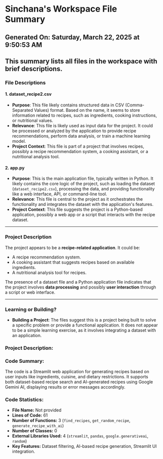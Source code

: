 # Sinchana's Workspace File Summary
## Generated On: Saturday, March 22, 2025 at 9:50:53 AM
This summary lists all files in the workspace with brief descriptions.
---
### File Descriptions

#### 1. **dataset_recipe2.csv**
   - **Purpose**: This file likely contains structured data in CSV (Comma-Separated Values) format. Based on the name, it seems to store information related to recipes, such as ingredients, cooking instructions, or nutritional values.
   - **Relevance**: This file is likely used as input data for the project. It could be processed or analyzed by the application to provide recipe recommendations, perform data analysis, or train a machine learning model.
   - **Project Context**: This file is part of a project that involves recipes, possibly a recipe recommendation system, a cooking assistant, or a nutritional analysis tool.

#### 2. **app.py**
   - **Purpose**: This is the main application file, typically written in Python. It likely contains the core logic of the project, such as loading the dataset (`dataset_recipe2.csv`), processing the data, and providing functionality like a web interface, API, or command-line tool.
   - **Relevance**: This file is central to the project as it orchestrates the functionality and integrates the dataset with the application's features.
   - **Project Context**: This file suggests the project is a Python-based application, possibly a web app or a script that interacts with the recipe dataset.

---

### Project Description
The project appears to be a **recipe-related application**. It could be:
- A recipe recommendation system.
- A cooking assistant that suggests recipes based on available ingredients.
- A nutritional analysis tool for recipes.

The presence of a dataset file and a Python application file indicates that the project involves **data processing** and possibly **user interaction** through a script or web interface.

---

### Learning or Building?
- **Building a Project**: The files suggest this is a project being built to solve a specific problem or provide a functional application. It does not appear to be a simple learning exercise, as it involves integrating a dataset with an application. 
### Project Description:
 ### Code Summary:
The code is a Streamlit web application for generating recipes based on user inputs like ingredients, cuisine, and dietary restrictions. It supports both dataset-based recipe search and AI-generated recipes using Google Gemini AI, displaying results or error messages accordingly.

### Code Statistics:
- **File Name:** Not provided
- **Lines of Code:** 61
- **Number of Functions:** 3 (`find_recipes`, `get_random_recipe`, `generate_recipe_with_ai`)
- **Number of Classes:** 0
- **External Libraries Used:** 4 (`streamlit`, `pandas`, `google.generativeai`, `random`)
- **Key Features:** Dataset filtering, AI-based recipe generation, Streamlit UI integration.
